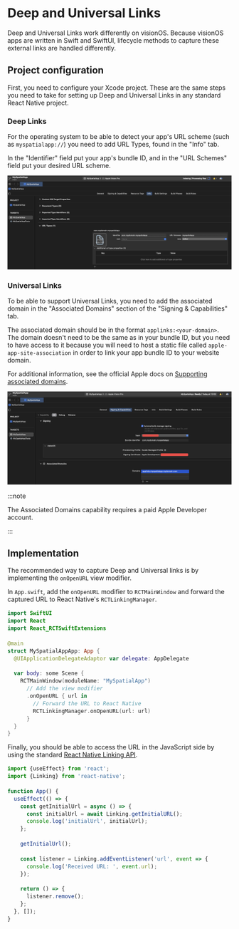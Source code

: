 # Deep and Universal Links

Deep and Universal Links work differently on visionOS. Because visionOS apps are written in Swift and SwiftUI, lifecycle methods to capture these external links are handled differently.

## Project configuration

First, you need to configure your Xcode project. These are the same steps you need to take for setting up Deep and Universal Links in any standard React Native project.

### Deep Links

For the operating system to be able to detect your app's URL scheme (such as `myspatialapp://`) you need to add URL Types, found in the "Info" tab.

In the "Identifier" field put your app's bundle ID, and in the "URL Schemes" field put your desired URL scheme.

![URL Types](../../../static/img/deep-and-universal-links-url-types.png)

### Universal Links

To be able to support Universal Links, you need to add the associated domain in the "Associated Domains" section of the "Signing & Capabilities" tab.

The associated domain should be in the format `applinks:<your-domain>`. The domain doesn't need to be the same as in your bundle ID, but you need to have access to it because you will need to host a static file called `apple-app-site-association` in order to link your app bundle ID to your website domain.

For additional information, see the official Apple docs on [Supporting associated domains](https://developer.apple.com/documentation/Xcode/supporting-associated-domains).

![Associated Domains](../../../static/img/deep-and-universal-links-associated-domains.png)

:::note

The Associated Domains capability requires a paid Apple Developer account.

:::

## Implementation

The recommended way to capture Deep and Universal links is by implementing the `onOpenURL` view modifier.

In `App.swift`, add the `onOpenURL` modifier to `RCTMainWindow` and forward the captured URL to React Native's `RCTLinkingManager`.
```swift title="App.swift"
import SwiftUI
import React
import React_RCTSwiftExtensions

@main
struct MySpatialAppApp: App {
  @UIApplicationDelegateAdaptor var delegate: AppDelegate
  
  var body: some Scene {
    RCTMainWindow(moduleName: "MySpatialApp")
      // Add the view modifier
      .onOpenURL { url in
        // Forward the URL to React Native
        RCTLinkingManager.onOpenURL(url: url)
      }
  }
}


```

Finally, you should be able to access the URL in the JavaScript side by using the standard [React Native Linking API](https://reactnative.dev/docs/linking).

```typescript title="App.tsx"
import {useEffect} from 'react';
import {Linking} from 'react-native';

function App() {
  useEffect(() => {
    const getInitialUrl = async () => {
      const initialUrl = await Linking.getInitialURL();
      console.log('initialUrl', initialUrl);
    };

    getInitialUrl();

    const listener = Linking.addEventListener('url', event => {
      console.log('Received URL: ', event.url);
    });

    return () => {
      listener.remove();
    };
  }, []);
}

```
